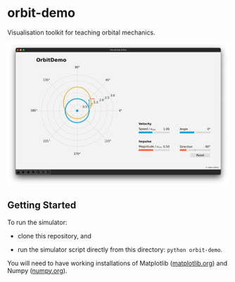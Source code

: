 # orbit-demo
Visualisation toolkit for teaching orbital mechanics.

![orbit-demo graphical user interface](docs/orbitdemo-example.png)


## Getting Started

To run the simulator:

* clone this repository, and

* run the simulator script directly from this directory: `python orbit-demo`.

You will need to have working installations of Matplotlib
([matplotlib.org](https://matplotlib.org)) and Numpy
([numpy.org](https://numpy.org)).